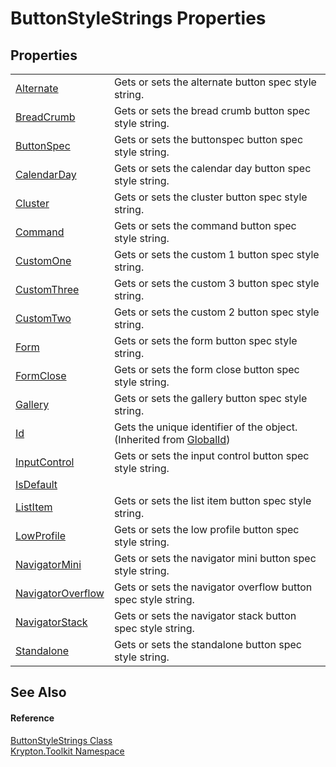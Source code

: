 # ButtonStyleStrings Properties




## Properties
<table>
<tr>
<td><a href="7c539838-aecc-5118-835c-775334c53174.md">Alternate</a></td>
<td>Gets or sets the alternate button spec style string.</td></tr>
<tr>
<td><a href="13fbfef9-b0ae-0cbb-de83-10d6d27ece9b.md">BreadCrumb</a></td>
<td>Gets or sets the bread crumb button spec style string.</td></tr>
<tr>
<td><a href="db8bd462-247c-64d8-9442-6c10bd33caab.md">ButtonSpec</a></td>
<td>Gets or sets the buttonspec button spec style string.</td></tr>
<tr>
<td><a href="98ab6eea-5568-98a3-577d-4f2f47ed9db4.md">CalendarDay</a></td>
<td>Gets or sets the calendar day button spec style string.</td></tr>
<tr>
<td><a href="a541ff2f-2c69-5a2e-6100-05e5b52a8fc7.md">Cluster</a></td>
<td>Gets or sets the cluster button spec style string.</td></tr>
<tr>
<td><a href="6f7677b0-1d2e-aef0-3552-9f396851e803.md">Command</a></td>
<td>Gets or sets the command button spec style string.</td></tr>
<tr>
<td><a href="4fcd9d52-8e33-c590-8926-d1bf88c144f9.md">CustomOne</a></td>
<td>Gets or sets the custom 1 button spec style string.</td></tr>
<tr>
<td><a href="76a3aa31-051f-fe27-1704-07aeafb1e143.md">CustomThree</a></td>
<td>Gets or sets the custom 3 button spec style string.</td></tr>
<tr>
<td><a href="68e113b7-2544-1dc9-4c20-d892dca81c68.md">CustomTwo</a></td>
<td>Gets or sets the custom 2 button spec style string.</td></tr>
<tr>
<td><a href="9d6c6eab-59a4-9a08-fa12-9b9d4d3e0ead.md">Form</a></td>
<td>Gets or sets the form button spec style string.</td></tr>
<tr>
<td><a href="ed6edd69-6131-4c94-1ee4-de49fcb1b78d.md">FormClose</a></td>
<td>Gets or sets the form close button spec style string.</td></tr>
<tr>
<td><a href="dd90c63d-00d0-e249-58ba-f58fb2e967fa.md">Gallery</a></td>
<td>Gets or sets the gallery button spec style string.</td></tr>
<tr>
<td><a href="71a6846f-bfb6-fb58-b361-6b43ae0583a8.md">Id</a></td>
<td>Gets the unique identifier of the object.<br />(Inherited from <a href="9ef2ca3a-e03e-8927-105a-2f9a6fbdf849.md">GlobalId</a>)</td></tr>
<tr>
<td><a href="b2c80abc-9f65-0eab-14dd-e2f3e89cbad4.md">InputControl</a></td>
<td>Gets or sets the input control button spec style string.</td></tr>
<tr>
<td><a href="c9ededc9-84c1-e494-c993-fe1b0cebd5e1.md">IsDefault</a></td>
<td> </td></tr>
<tr>
<td><a href="73906496-bee2-a2a7-19f7-66ba8c026c53.md">ListItem</a></td>
<td>Gets or sets the list item button spec style string.</td></tr>
<tr>
<td><a href="9f68c16a-92e4-064f-3def-1758baec0634.md">LowProfile</a></td>
<td>Gets or sets the low profile button spec style string.</td></tr>
<tr>
<td><a href="5291eef1-17b4-606a-973f-2201341c1139.md">NavigatorMini</a></td>
<td>Gets or sets the navigator mini button spec style string.</td></tr>
<tr>
<td><a href="096f9c68-24f9-b75b-34a6-ded47f955afd.md">NavigatorOverflow</a></td>
<td>Gets or sets the navigator overflow button spec style string.</td></tr>
<tr>
<td><a href="c2fa1c8b-ae96-aa29-f722-2de5c1ebeb14.md">NavigatorStack</a></td>
<td>Gets or sets the navigator stack button spec style string.</td></tr>
<tr>
<td><a href="6626ed05-722e-c0c6-e500-34a4a4ba92a5.md">Standalone</a></td>
<td>Gets or sets the standalone button spec style string.</td></tr>
</table>

## See Also


#### Reference
<a href="1a0be75c-6aa5-b592-22f8-c2bed956cc3c.md">ButtonStyleStrings Class</a>  
<a href="79d2eac2-21f4-54ff-7552-b20c33c30600.md">Krypton.Toolkit Namespace</a>  
